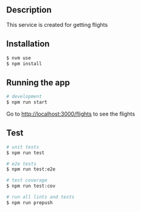 ## Description
This service is created for getting flights

## Installation

```bash
$ nvm use
$ npm install
```

## Running the app

```bash
# development
$ npm run start
```

Go to [http://localhost:3000/flights](http://localhost:3000/flights) to see the flights

## Test

```bash
# unit tests
$ npm run test

# e2e tests
$ npm run test:e2e

# test coverage
$ npm run test:cov

# run all lints and tests
$ npm run prepush
```

